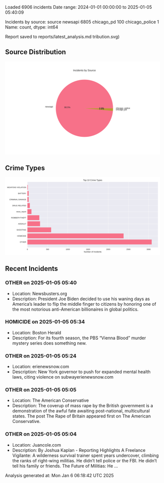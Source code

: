 
Loaded 6906 incidents
Date range: 2024-01-01 00:00:00 to 2025-01-05 05:40:09

Incidents by source:
source
newsapi           6805
chicago_pd         100
chicago_police       1
Name: count, dtype: int64

Report saved to reports/latest_analysis.md
tribution.svg)

## Source Distribution
![Source Distribution](images/source_distribution.svg)

## Crime Types
![Crime Types](images/crime_types.svg)

## Recent Incidents

### OTHER on 2025-01-05 05:40
- Location: Newsbusters.org
- Description: President Joe Biden decided to use his waning days as America’s leader to flip the middle finger to citizens by honoring one of the most notorious anti-American billionaires in global politics.


### HOMICIDE on 2025-01-05 05:34
- Location: Boston Herald
- Description: For its fourth season, the PBS “Vienna Blood” murder mystery series does something new.


### OTHER on 2025-01-05 05:24
- Location: erienewsnow.com
- Description: New York governor to push for expanded mental health laws, citing violence on subwayerienewsnow.com


### OTHER on 2025-01-05 05:05
- Location: The American Conservative
- Description: The coverup of mass rape by the British government is a demonstration of the awful fate awaiting post-national, multicultural states.
The post The Rape of Britain appeared first on The American Conservative.


### OTHER on 2025-01-05 05:04
- Location: Juancole.com
- Description: By Joshua Kaplan - Reporting Highlights A Freelance Vigilante: A wilderness survival trainer spent years undercover, climbing the ranks of right-wing militias. He didn’t tell police or the FBI. He didn’t tell his family or friends. The Future of Militias: He …

Analysis generated at: Mon Jan  6 06:18:42 UTC 2025
